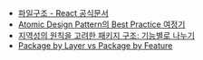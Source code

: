 - [파일구조 - React 공식문서](https://ko.reactjs.org/docs/faq-structure.html)
- [Atomic Design Pattern의 Best Practice 여정기](https://yozm.wishket.com/magazine/detail/1531/)
- [지역성의 원칙을 고려한 패키지 구조: 기능별로 나누기](https://ahnheejong.name/articles/package-structure-with-the-principal-of-locality-in-mind/)
- [Package by Layer vs Package by Feature](https://medium.com/sahibinden-technology/package-by-layer-vs-package-by-feature-7e89cde2ae3a)